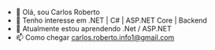 - 👋 Olá, sou Carlos Roberto
- 👀 Tenho interesse em .NET | C# | ASP.NET Core | Backend
- 🌱 Atualmente estou aprendendo .Net / ASP.NET
- 📫 Como chegar carlos.roberto.info1@gmail.com
